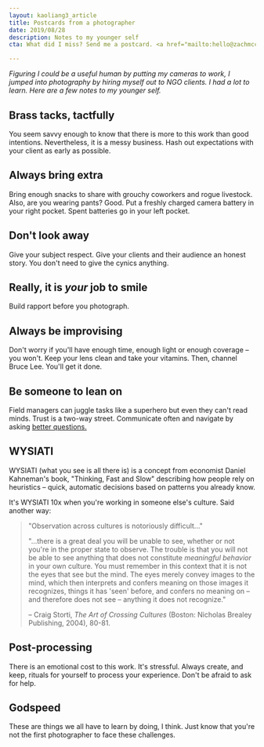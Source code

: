 ```yaml
---
layout: kaoliang3_article
title: Postcards from a photographer
date: 2019/08/28
description: Notes to my younger self
cta: What did I miss? Send me a postcard. <a href="mailto:hello@zachmccabe.com">hello@zachmccabe.com</a>

---
```



*Figuring I could be a useful human by putting my cameras to work, I jumped into photography by hiring myself out to NGO clients. I had a lot to learn. Here are a few notes to my younger self.*



## Brass tacks, tactfully

You seem savvy enough to know that there is more to this work than good intentions. Nevertheless, it is a messy business. Hash out expectations with your client as early as possible.



## Always bring extra

Bring enough snacks to share with grouchy coworkers and rogue livestock. Also, are you wearing pants? Good. Put a freshly charged camera battery in your right pocket. Spent batteries go in your left pocket.



## Don't look away

Give your subject respect. Give your clients and their audience an honest story. You don't need to give the cynics anything.



## Really, it is *your* job to smile

Build rapport before you photograph.



## Always be improvising

Don't worry if you'll have enough time, enough light or enough coverage – you won't. Keep your lens clean and take your vitamins. Then, channel Bruce Lee. You'll get it done.



## Be someone to lean on

Field managers can juggle tasks like a superhero but even they can't read minds. Trust is a two-way street. Communicate often and navigate by asking [better questions.](https://www.zachmccabe.com/just-ask.html)



## WYSIATI 

WYSIATI (what you see is all there is) is a concept from economist Daniel Kahneman's book, "Thinking, Fast and Slow" describing how people rely on heuristics – quick, automatic decisions based on patterns you already know.

It's WYSIATI 10x when you're working in someone else's culture. Said another way:

> "Observation across cultures is notoriously difficult..."
>
> "...there is a great deal you will be unable to see, whether or not you're in the proper state to observe. The trouble is that you will not be able to see anything that does not constitute *meaningful behavior* in your own culture. You must remember in this context that it is not the eyes that see but the mind. The eyes merely convey images to the mind, which then interprets and confers meaning on those images it recognizes, things it has 'seen' before, and confers no meaning on – and therefore does not see – anything it does not recognize."
>
> – Craig Storti, _The Art of Crossing Cultures_ (Boston: Nicholas Brealey Publishing, 2004), 80-81.



## Post-processing

There is an emotional cost to this work. It's stressful. Always create, and keep, rituals for yourself to process your experience. Don't be afraid to ask for help.



## Godspeed

These are things we all have to learn by doing, I think. Just know that you're not the first photographer to face these challenges.

